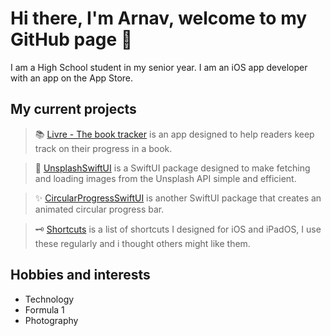 # Hi there, I'm Arnav, welcome to my GitHub page 👋

I am a High School student in my senior year. I am an iOS app developer with an app on the App Store.

## My current projects <br/>
> 📚 [Livre - The book tracker](https://apps.apple.com/in/app/livre-the-book-tracker/id1540542887) is an app designed to help readers keep track on their progress in a book.

> 🌃 [UnsplashSwiftUI](https://github.com/ArnavMotwani/UnsplashSwiftUI) is a SwiftUI package designed to make fetching and loading images from the Unsplash API simple and efficient.

> ✨ [CircularProgressSwiftUI](https://github.com/ArnavMotwani/CircularProgressSwiftUI) is another SwiftUI package that creates an animated circular progress bar.

> 🗝 [Shortcuts](https://sites.google.com/view/arnavmotwani/shortcuts) is a list of shortcuts I designed for iOS and iPadOS, I use these regularly and i thought others might like them.

## Hobbies and interests

* Technology
* Formula 1
* Photography
